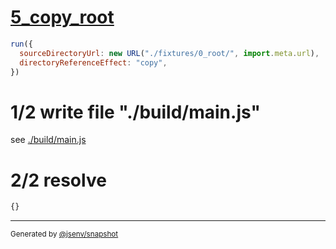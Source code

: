 # [5_copy_root](../../new_url_directory_3.test.mjs#L50)

```js
run({
  sourceDirectoryUrl: new URL("./fixtures/0_root/", import.meta.url),
  directoryReferenceEffect: "copy",
})
```

# 1/2 write file "./build/main.js"

see [./build/main.js](./build/main.js)

# 2/2 resolve

```js
{}
```

---

<sub>
  Generated by <a href="https://github.com/jsenv/core/tree/main/packages/independent/snapshot">@jsenv/snapshot</a>
</sub>
